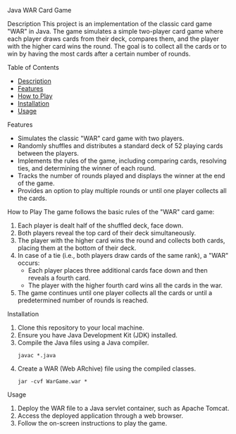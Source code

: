 Java WAR Card Game

Description
This project is an implementation of the classic card game "WAR" in Java. The game simulates a simple two-player card game where each player draws cards from their deck, compares them, and the player with the higher card wins the round. The goal is to collect all the cards or to win by having the most cards after a certain number of rounds.

Table of Contents
- [Description](#description)
- [Features](#features)
- [How to Play](#how-to-play)
- [Installation](#installation)
- [Usage](#usage)

Features
- Simulates the classic "WAR" card game with two players.
- Randomly shuffles and distributes a standard deck of 52 playing cards between the players.
- Implements the rules of the game, including comparing cards, resolving ties, and determining the winner of each round.
- Tracks the number of rounds played and displays the winner at the end of the game.
- Provides an option to play multiple rounds or until one player collects all the cards.

How to Play
The game follows the basic rules of the "WAR" card game:

1. Each player is dealt half of the shuffled deck, face down.
2. Both players reveal the top card of their deck simultaneously.
3. The player with the higher card wins the round and collects both cards, placing them at the bottom of their deck.
4. In case of a tie (i.e., both players draw cards of the same rank), a "WAR" occurs:
   - Each player places three additional cards face down and then reveals a fourth card.
   - The player with the higher fourth card wins all the cards in the war.
5. The game continues until one player collects all the cards or until a predetermined number of rounds is reached.

Installation
1. Clone this repository to your local machine.
2. Ensure you have Java Development Kit (JDK) installed.
3. Compile the Java files using a Java compiler.
   ```
   javac *.java
   ```
4. Create a WAR (Web ARchive) file using the compiled classes.
   ```
   jar -cvf WarGame.war *
   ```

 Usage
1. Deploy the WAR file to a Java servlet container, such as Apache Tomcat.
2. Access the deployed application through a web browser.
3. Follow the on-screen instructions to play the game.
